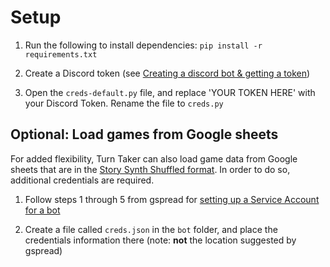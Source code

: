 # Setup

1. Run the following to install dependencies:
   `pip install -r requirements.txt`

1. Create a Discord token (see [Creating a discord bot & getting a token](https://discordpy.readthedocs.io/en/latest/discord.html))

1. Open the `creds-default.py` file, and replace 'YOUR TOKEN HERE' with your Discord Token. Rename the file to `creds.py`

## Optional: Load games from Google sheets

For added flexibility, Turn Taker can also load game data from Google sheets that are in the [Story Synth Shuffled format](https://docs.storysynth.org/guide/formats.html#shuffled). In order to do so, additional credentials are required.

1. Follow steps 1 through 5 from gspread for [setting up a Service Account for a bot](https://gspread.readthedocs.io/en/latest/oauth2.html#for-bots-using-service-account)

1. Create a file called `creds.json` in the `bot` folder, and place the credentials information there (note: **not** the location suggested by gspread)
